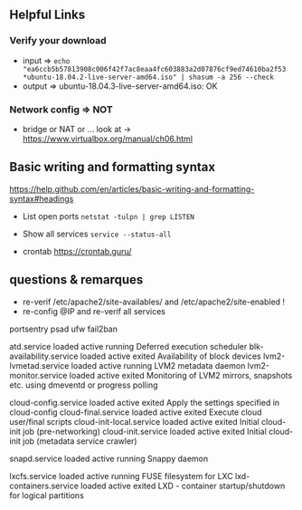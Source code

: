 ## Helpful Links 
### Verify your download
- input => ```echo "ea6ccb5b57813908c006f42f7ac8eaa4fc603883a2d07876cf9ed74610ba2f53 *ubuntu-18.04.2-live-server-amd64.iso" | shasum -a 256 --check```
- output => ubuntu-18.04.3-live-server-amd64.iso: OK

### Network config => NOT
- bridge or NAT or ... look at -> https://www.virtualbox.org/manual/ch06.html
## Basic writing and formatting syntax
https://help.github.com/en/articles/basic-writing-and-formatting-syntax#headings

- List open ports ```netstat -tulpn | grep LISTEN```

- Show all services ```service --status-all```

- crontab  https://crontab.guru/

## questions & remarques
- re-verif /etc/apache2/site-availables/ and /etc/apache2/site-enabled !
- re-config @IP and re-verif all services

portsentry
psad
ufw
fail2ban




atd.service                        loaded active running Deferred execution scheduler
blk-availability.service           loaded active exited  Availability of block devices
lvm2-lvmetad.service               loaded active running LVM2 metadata daemon
lvm2-monitor.service               loaded active exited  Monitoring of LVM2 mirrors, snapshots etc. using dmeventd or progress polling

cloud-config.service               loaded active exited  Apply the settings specified in cloud-config
cloud-final.service                loaded active exited  Execute cloud user/final scripts
cloud-init-local.service           loaded active exited  Initial cloud-init job (pre-networking)
cloud-init.service                 loaded active exited  Initial cloud-init job (metadata service crawler)




snapd.service                      loaded active running Snappy daemon



lxcfs.service                      loaded active running FUSE filesystem for LXC
lxd-containers.service             loaded active exited  LXD - container startup/shutdown
for logical partitions
